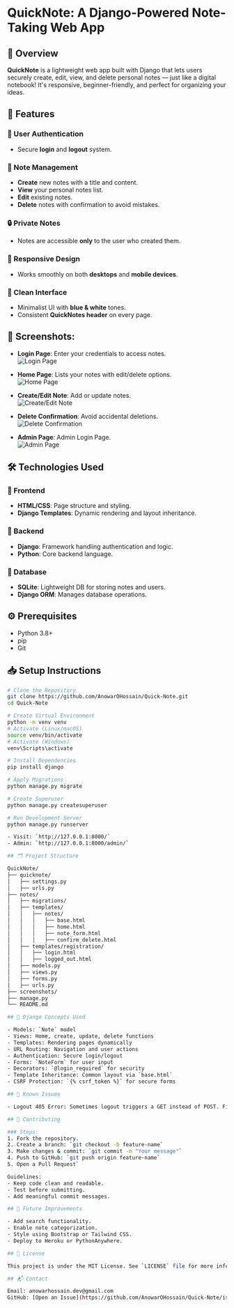 # QuickNote: A Django-Powered Note-Taking Web App

## 🌟 Overview
**QuickNote** is a lightweight web app built with Django that lets users securely create, edit, view, and delete personal notes — just like a digital notebook! It's responsive, beginner-friendly, and perfect for organizing your ideas.

## 🚀 Features

### 🔐 User Authentication
- Secure **login** and **logout** system.

### 📝 Note Management
- **Create** new notes with a title and content.
- **View** your personal notes list.
- **Edit** existing notes.
- **Delete** notes with confirmation to avoid mistakes.

### 🔒 Private Notes
- Notes are accessible **only** to the user who created them.

### 📱 Responsive Design
- Works smoothly on both **desktops** and **mobile devices**.

### 🎨 Clean Interface
- Minimalist UI with **blue & white** tones.
- Consistent **QuickNotes header** on every page.

## 📸 Screenshots:

- **Login Page**: Enter your credentials to access notes.  
  ![Login Page](screenshots/Login-page.png)

- **Home Page**: Lists your notes with edit/delete options.  
  ![Home Page](screenshots/Home-page.png)

- **Create/Edit Note**: Add or update notes.  
  ![Create/Edit Note](screenshots/Create-Note.png)

- **Delete Confirmation**: Avoid accidental deletions.  
  ![Delete Confirmation](screenshots/Delete-Note.png)

- **Admin Page**: Admin Login Page.  
  ![Admin Page](screenshots/Admin-Login.png)

## 🛠 Technologies Used

### 🎨 Frontend
- **HTML/CSS**: Page structure and styling.
- **Django Templates**: Dynamic rendering and layout inheritance.

### 🧠 Backend
- **Django**: Framework handling authentication and logic.
- **Python**: Core backend language.

### 💾 Database
- **SQLite**: Lightweight DB for storing notes and users.
- **Django ORM**: Manages database operations.

## ⚙️ Prerequisites

- Python 3.8+
- pip
- Git

## 📥 Setup Instructions

```bash
# Clone the Repository
git clone https://github.com/AnowarOHossain/Quick-Note.git
cd Quick-Note

# Create Virtual Environment
python -m venv venv
# Activate (Linux/macOS)
source venv/bin/activate
# Activate (Windows)
venv\Scripts\activate

# Install Dependencies
pip install django

# Apply Migrations
python manage.py migrate

# Create Superuser
python manage.py createsuperuser

# Run Development Server
python manage.py runserver  

- Visit: `http://127.0.0.1:8000/`
- Admin: `http://127.0.0.1:8000/admin/`

## 🗂 Project Structure

QuickNote/
├── quicknote/              
│   ├── settings.py
│   ├── urls.py
├── notes/                   
│   ├── migrations/
│   ├── templates/
│   │   ├── notes/
│   │   │   ├── base.html
│   │   │   ├── home.html
│   │   │   ├── note_form.html
│   │   │   ├── confirm_delete.html
│   ├── templates/registration/
│   │   ├── login.html
│   │   ├── logged_out.html
│   ├── models.py
│   ├── views.py
│   ├── forms.py
│   ├── urls.py
├── screenshots/             
├── manage.py
└── README.md

## 🧠 Django Concepts Used

- Models: `Note` model
- Views: Home, create, update, delete functions
- Templates: Rendering pages dynamically
- URL Routing: Navigation and user actions
- Authentication: Secure login/logout
- Forms: `NoteForm` for user input
- Decorators: `@login_required` for security
- Template Inheritance: Common layout via `base.html`
- CSRF Protection: `{% csrf_token %}` for secure forms

## 🐞 Known Issues

- Logout 405 Error: Sometimes logout triggers a GET instead of POST. Fix in progress using POST method in logout form.

## 🤝 Contributing

### Steps:
1. Fork the repository.
2. Create a branch: `git checkout -b feature-name`
3. Make changes & commit: `git commit -m "Your message"`
4. Push to GitHub: `git push origin feature-name`
5. Open a Pull Request`

Guidelines:
- Keep code clean and readable.
- Test before submitting.
- Add meaningful commit messages.

## 🌱 Future Improvements

- Add search functionality.
- Enable note categorization.
- Style using Bootstrap or Tailwind CSS.
- Deploy to Heroku or PythonAnywhere.

## 📜 License

This project is under the MIT License. See `LICENSE` file for more info.

## 📬 Contact

Email: anowarhossain.dev@gmail.com
GitHub: [Open an Issue](https://github.com/AnowarOHossain/Quick-Note/issues)
